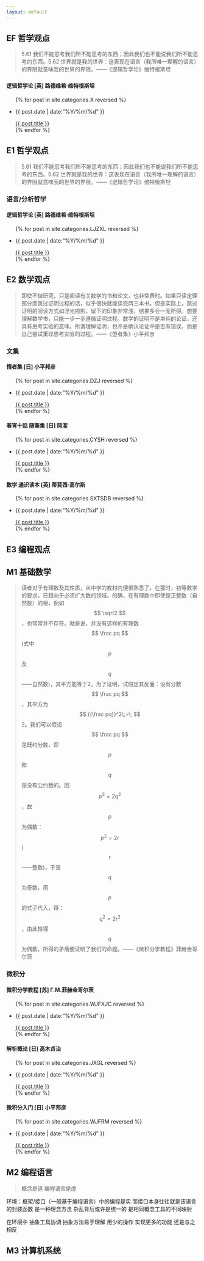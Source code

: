 ```yaml
---
layout: default
---
```


## EF 哲学观点

>5.61 我们不能思考我们所不能思考的东西；因此我们也不能说我们所不能思考的东西。5.62 世界就是我的世界：这表现在语言（我所唯一理解的语言）的界限就意味我的世界的界限。——《逻辑哲学论》维特根斯坦

### 

#### 逻辑哲学论 [英] 路德维希·维特根斯坦

<ul class = "main-list">
    {% for post in site.categories.X reversed %}
        <li><p class = "post-date">{{ post.date | date:"%Y/%m/%d" }}</p><a href="{{ post.url }}">{{ post.title }}</a></li>
    {% endfor %}
</ul>

## E1 哲学观点

>5.61 我们不能思考我们所不能思考的东西；因此我们也不能说我们所不能思考的东西。5.62 世界就是我的世界：这表现在语言（我所唯一理解的语言）的界限就意味我的世界的界限。——《逻辑哲学论》维特根斯坦

### 语言/分析哲学

#### 逻辑哲学论 [英] 路德维希·维特根斯坦

<ul class = "main-list">
    {% for post in site.categories.LJZXL reversed %}
        <li><p class = "post-date">{{ post.date | date:"%Y/%m/%d" }}</p><a href="{{ post.url }}">{{ post.title }}</a></li>
    {% endfor %}
</ul>

## E2 数学观点

>即使不做研究，只是阅读有关数学的书和论文，也非常费时。如果只读定理部分而跳过证明过程的话，似乎很快就能读完两三本书。但是实际上，跳过证明的阅读方式如浮光掠影，留下的印象非常浅，结果多会一无所得。想要理解数学书，只能一步一步遵循证明过程。数学的证明不是单纯的论证，还具有思考实验的意味。所谓理解证明，也不是确认论证中是否有错误，而是自己尝试重现思考实验的过程。——《堕者集》小平邦彦

### 文集

#### 惰者集 [日] 小平邦彦

<ul class = "main-list">
    {% for post in site.categories.DZJ reversed %}
        <li><p class = "post-date">{{ post.date | date:"%Y/%m/%d" }}</p><a href="{{ post.url }}">{{ post.title }}</a></li>
    {% endfor %}
</ul>

#### 春宵十話 随筆集 [日] 岡潔

<ul class = "main-list">
    {% for post in site.categories.CYSH reversed %}
        <li><p class = "post-date">{{ post.date | date:"%Y/%m/%d" }}</p><a href="{{ post.url }}">{{ post.title }}</a></li>
    {% endfor %}
</ul>

#### 数学 通识读本 [英] 蒂莫西·高尔斯

<ul class = "main-list">
    {% for post in site.categories.SXTSDB reversed %}
        <li><p class = "post-date">{{ post.date | date:"%Y/%m/%d" }}</p><a href="{{ post.url }}">{{ post.title }}</a></li>
    {% endfor %}
</ul>

## E3 编程观点

## M1 基础数学

>读者对于有理数及其性质，从中学的教材内便很熟悉了。在那时，初等数学的要求，已趋向于必须扩大数的领域。的确，在有理数中即使是正整数（自然数）的根，例如$$ \sqrt2 $$，也常常并不存在。就是说，并没有这样的有理数$$ \frac pq $$ (式中$$ p $$及$$ q $$——自然数)，其平方能等于2。为了证明，试假定其反面：设有分数$$ \frac pq $$，其平方为$$ {(\frac pq)}^2\;=\; $$2。我们可以假设$$ \frac pq $$是既约分数，即$$ p $$和$$ q $$是没有公约数的。因$$ p^2=2q^2 $$，故$$ p $$为偶数：$$ p^2=2r $$($$ r $$——整数)，于是$$ q $$为奇数。用$$ p $$的式子代入，得：$$ q^2=2r^2 $$，由此推得$$ q $$为偶数。所得的矛盾便证明了我们的命题。——《微积分学教程》菲赫金哥尔茨

### 微积分

#### 微积分学教程 [苏] Г.М.菲赫金哥尔茨

<ul class = "main-list">
    {% for post in site.categories.WJFXJC reversed %}
        <li><p class = "post-date">{{ post.date | date:"%Y/%m/%d" }}</p><a href="{{ post.url }}">{{ post.title }}</a></li>
    {% endfor %}
</ul>

#### 解析概论 [日] 高木贞治

<ul class = "main-list">
    {% for post in site.categories.JXGL reversed %}
        <li><p class = "post-date">{{ post.date | date:"%Y/%m/%d" }}</p><a href="{{ post.url }}">{{ post.title }}</a></li>
    {% endfor %}
</ul>

#### 微积分入门 [日] 小平邦彦

<ul class = "main-list">
    {% for post in site.categories.WJFRM reversed %}
        <li><p class = "post-date">{{ post.date | date:"%Y/%m/%d" }}</p><a href="{{ post.url }}">{{ post.title }}</a></li>
    {% endfor %}
</ul>

## M2 编程语言

>概念是道 编程语言是虚

环境：框架/接口（一般基于编程语言）中的编程是实
而接口本身往往就是该语言的封装函数 是一种理念方法
杂乱背后或许是统一的 是相同概念工具的不同映射

在环境中 抽象工具协调 抽象方法易于理解
用少的操作 实现更多的功能 还是与之相反

## M3 计算机系统